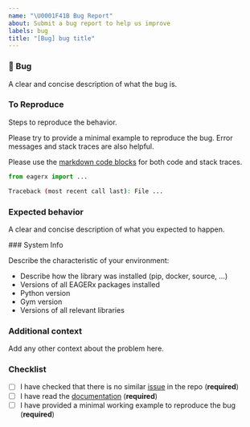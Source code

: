 ```yaml
---
name: "\U0001F41B Bug Report"
about: Submit a bug report to help us improve
labels: bug
title: "[Bug] bug title"
---
```


### 🐛 Bug

A clear and concise description of what the bug is.


### To Reproduce

Steps to reproduce the behavior.

Please try to provide a minimal example to reproduce the bug. Error messages and stack traces are also helpful.

Please use the [markdown code blocks](https://help.github.com/en/articles/creating-and-highlighting-code-blocks)
for both code and stack traces.

```python
from eagerx import ...

```

```bash
Traceback (most recent call last): File ...

```

### Expected behavior

A clear and concise description of what you expected to happen.


### System Info

Describe the characteristic of your environment:
 * Describe how the library was installed (pip, docker, source, ...)
 * Versions of all EAGERx packages installed
 * Python version
 * Gym version
 * Versions of all relevant libraries

### Additional context
Add any other context about the problem here.

### Checklist

- [ ] I have checked that there is no similar [issue](https://github.com/eager-dev/eagerx/issues) in the repo (**required**)
- [ ] I have read the [documentation](https://eagerx.readthedocs.io) (**required**)
- [ ] I have provided a minimal working example to reproduce the bug (**required**)

<!--- This Template is an edited version of the one from https://github.com/DLR-RM/stable-baselines3-->
